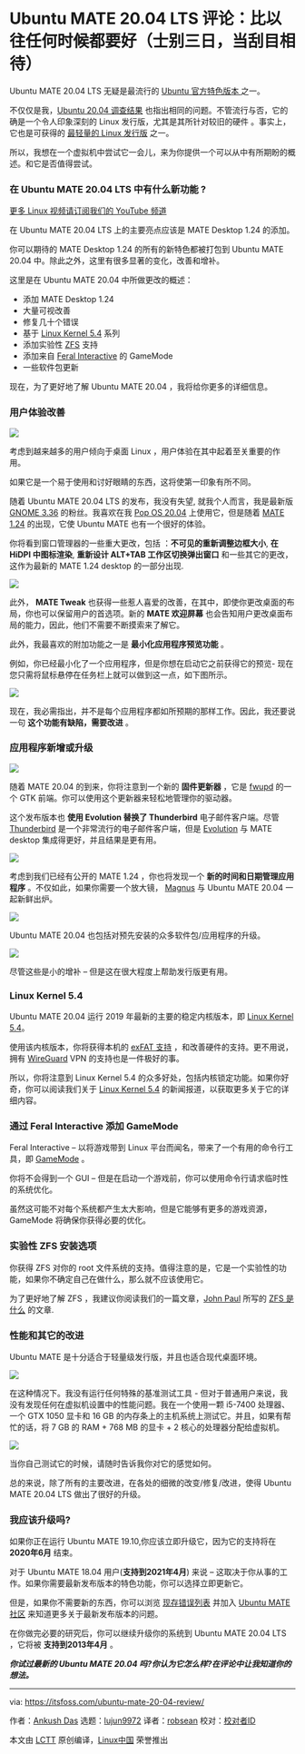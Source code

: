 [#]: collector: (lujun9972)
[#]: translator: (robsean)
[#]: reviewer: ( )
[#]: publisher: ( )
[#]: url: ( )
[#]: subject: (Ubuntu MATE 20.04 LTS Review: Better Than Ever)
[#]: via: (https://itsfoss.com/ubuntu-mate-20-04-review/)
[#]: author: (Ankush Das https://itsfoss.com/author/ankush/)

Ubuntu MATE 20.04 LTS 评论：比以往任何时候都要好（士别三日，当刮目相待）
======

Ubuntu MATE 20.04 LTS 无疑是最流行的 [ Ubuntu 官方特色版本 ][1]之一。

不仅仅是我，[Ubuntu 20.04 调查结果][2] 也指出相同的问题。不管流行与否，它的确是一个令人印象深刻的 Linux 发行版，尤其是其所针对较旧的硬件 。事实上，它也是可获得的 [最轻量的 Linux 发行版][3] 之一。

所以，我想在一个虚拟机中尝试它一会儿，来为你提供一个可以从中有所期盼的概述。和它是否值得尝试。

### 在 Ubuntu MATE 20.04 LTS 中有什么新功能 ?

[更多 Linux 视频请订阅我们的 YouTube 频道][4]

在 Ubuntu MATE 20.04 LTS 上的主要亮点应该是 MATE Desktop 1.24 的添加。

你可以期待的 MATE Desktop 1.24 的所有的新特色都被打包到 Ubuntu MATE 20.04 中。除此之外，这里有很多显著的变化，改善和增补。

这里是在 Ubuntu MATE 20.04 中所做更改的概述：

  * 添加 MATE Desktop 1.24
  * 大量可视改善
  * 修复几十个错误
  * 基于 [Linux Kernel 5.4][5] 系列
  * 添加实验性 [ZFS][6] 支持
  * 添加来自 [Feral Interactive][7] 的 GameMode
  * 一些软件包更新


现在，为了更好地了解 Ubuntu MATE 20.04 ，我将给你更多的详细信息。

### 用户体验改善

![][8]

考虑到越来越多的用户倾向于桌面 Linux ，用户体验在其中起着至关重要的作用。

如果它是一个易于使用和讨好眼睛的东西，这将使第一印象有所不同。

随着 Ubuntu MATE 20.04 LTS 的发布，我没有失望, 就我个人而言，我是最新版 [GNOME 3.36][9] 的粉丝。我喜欢在我 [Pop OS 20.04][10] 上使用它，但是随着 [MATE 1.24][11] 的出现，它使 Ubuntu MATE 也有一个很好的体验。

你将看到窗口管理器的一些重大更改，包括 ：**不可见的重新调整边框大小**, **在 HiDPI 中图标渲染**, **重新设计 ALT+TAB 工作区切换弹出窗口** 和一些其它的更改， 这作为最新的 MATE 1.24 desktop 的一部分出现.

![][12]

此外， **MATE Tweak** 也获得一些惹人喜爱的改善，在其中，即使你更改桌面的布局，你也可以保留用户的首选项。新的 **MATE 欢迎屏幕** 也会告知用户更改桌面布局的能力，因此，他们不需要不断摸索来了解它。

此外，我最喜欢的附加功能之一是 **最小化应用程序预览功能** 。

例如，你已经最小化了一个应用程序，但是你想在启动它之前获得它的预览- 现在您只需将鼠标悬停在任务栏上就可以做到这一点，如下图所示。

![][13]

现在，我必需指出，并不是每个应用程序都如所预期的那样工作。因此，我还要说一句 **这个功能有缺陷，需要改进** 。

### 应用程序新增或升级

![][14]

随着 MATE 20.04 的到来，你将注意到一个新的 **固件更新器** ，它是 [fwupd][15] 的一个 GTK 前端。你可以使用这个更新器来轻松地管理你的驱动器。

这个发布版本也 **使用 Evolution 替换了 Thunderbird** 电子邮件客户端。尽管 [Thunderbird][16] 是一个非常流行的电子邮件客户端，但是 [Evolution][17] 与 MATE desktop 集成得更好，并且结果是更有用。

![][18]

考虑到我们已经有公开的 MATE 1.24 ，你也将发现一个 **新的时间和日期管理应用程序** 。不仅如此，如果你需要一个放大镜， [Magnus][19] 与 Ubuntu MATE 20.04 一起新鲜出炉。

![][20]

Ubuntu MATE 20.04 也包括对预先安装的众多软件包/应用程序的升级。

![][21]

尽管这些是小的增补 – 但是这在很大程度上帮助发行版更有用。

### Linux Kernel 5.4

Ubuntu MATE 20.04 运行 2019 年最新的主要的稳定内核版本，即 [Linux Kernel 5.4][5]。

使用该内核版本，你将获得本机的 [exFAT 支持][22] ，和改善硬件的支持。更不用说，拥有 [WireGuard][23] VPN 的支持也是一件极好的事。

所以，你将注意到 Linux Kernel 5.4 的众多好处，包括内核锁定功能。如果你好奇，你可以阅读我们关于 [Linux Kernel 5.4][5] 的新闻报道，以获取更多关于它的详细内容。

### 通过 Feral Interactive 添加 GameMode

Feral Interactive – 以将游戏带到 Linux 平台而闻名，带来了一个有用的命令行工具，即 [GameMode][7] 。

你将不会得到一个 GUI – 但是在启动一个游戏前，你可以使用命令行请求临时性的系统优化。

虽然这可能不对每个系统都产生太大影响，但是它能够有更多的游戏资源，GameMode 将确保你获得必要的优化。

### 实验性 ZFS 安装选项

你获得 ZFS 对你的 root 文件系统的支持。值得注意的是，它是一个实验性的功能，如果你不确定自己在做什么，那么就不应该使用它。

为了更好地了解 ZFS ，我建议你阅读我们的一篇文章，[John Paul][24] 所写的 [ZFS 是什么][6] 的文章.

### 性能和其它的改进

Ubuntu MATE 是十分适合于轻量级发行版，并且也适合现代桌面环境。

![][25]

在这种情况下。我没有运行任何特殊的基准测试工具 - 但对于普通用户来说，我没有发现任何在虚拟机设置中的性能问题。我在一个使用一颗 i5-7400 处理器、一个 GTX 1050 显卡和 16 GB 的内存条上的主机系统上测试它。并且，如果有帮忙的话，将 7 GB 的 RAM + 768 MB 的显卡 + 2 核心的处理器分配给虚拟机。

![][26]

当你自己测试它的时候，请随时告诉我你对它的感觉如何。

总的来说，除了所有的主要改进，在各处的细微的改变/修复/改进，使得 Ubuntu MATE 20.04 LTS 做出了很好的升级。

### 我应该升级吗?

如果你正在运行 Ubuntu MATE 19.10,你应该立即升级它，因为它的支持将在 **2020年6月** 结束。

对于 Ubuntu MATE 18.04 用户(**支持到2021年4月**) 来说 – 这取决于你从事的工作。如果你需要最新发布版本的特色功能，你可以选择立即更新它。

但是，如果你不需要新的东西，你可以浏览 [现存错误列表][27] 并加入 [Ubuntu MATE 社区][28] 来知道更多关于最新发布版本的问题。

在你做完必要的研究后，你可以继续升级你的系统到 Ubuntu MATE 20.04 LTS ，它将被 **支持到2013年4月** 。

_**你试过最新的 Ubuntu MATE 20.04 吗?你认为它怎么样?在评论中让我知道你的想法。**_

--------------------------------------------------------------------------------

via: https://itsfoss.com/ubuntu-mate-20-04-review/

作者：[Ankush Das][a]
选题：[lujun9972][b]
译者：[robsean](https://github.com/robsean)
校对：[校对者ID](https://github.com/校对者ID)

本文由 [LCTT](https://github.com/LCTT/TranslateProject) 原创编译，[Linux中国](https://linux.cn/) 荣誉推出

[a]: https://itsfoss.com/author/ankush/
[b]: https://github.com/lujun9972
[1]: https://itsfoss.com/which-ubuntu-install/
[2]: https://ubuntu.com/blog/ubuntu-20-04-survey-results
[3]: https://itsfoss.com/lightweight-linux-beginners/
[4]: https://www.youtube.com/c/itsfoss?sub_confirmation=1
[5]: https://itsfoss.com/linux-kernel-5-4/
[6]: https://itsfoss.com/what-is-zfs/
[7]: https://github.com/FeralInteractive/gamemode
[8]: https://i2.wp.com/itsfoss.com/wp-content/uploads/2020/04/ubuntu-mate-20-04.jpg?ssl=1
[9]: https://itsfoss.com/gnome-3-36-release/
[10]: https://itsfoss.com/pop-os-20-04-review/
[11]: https://mate-desktop.org/blog/2020-02-10-mate-1-24-released/
[12]: https://i1.wp.com/itsfoss.com/wp-content/uploads/2020/04/ubuntu-mate-desktop-layout.png?ssl=1
[13]: https://i0.wp.com/itsfoss.com/wp-content/uploads/2020/04/ubuntu-mate-minimized-app.png?ssl=1
[14]: https://i1.wp.com/itsfoss.com/wp-content/uploads/2020/04/ubuntu-mate-20-04-firmware.png?ssl=1
[15]: https://fwupd.org
[16]: https://www.thunderbird.net/en-US/
[17]: https://wiki.gnome.org/Apps/Evolution
[18]: https://i2.wp.com/itsfoss.com/wp-content/uploads/2020/04/ubuntu-mate-evolution.png?ssl=1
[19]: https://kryogenix.org/code/magnus/
[20]: https://i1.wp.com/itsfoss.com/wp-content/uploads/2020/04/ubuntu-mate-magnus.jpg?ssl=1
[21]: https://i1.wp.com/itsfoss.com/wp-content/uploads/2020/04/ubuntu-mate-apps.png?ssl=1
[22]: https://cloudblogs.microsoft.com/opensource/2019/08/28/exfat-linux-kernel/
[23]: https://wiki.ubuntu.com/WireGuard
[24]: https://itsfoss.com/author/john/
[25]: https://i1.wp.com/itsfoss.com/wp-content/uploads/2020/04/ubuntu-mate-system-reosource.jpg?ssl=1
[26]: https://i0.wp.com/itsfoss.com/wp-content/uploads/2020/04/ubuntu-mate-focal-neofetch.png?ssl=1
[27]: https://bugs.launchpad.net/ubuntu-mate
[28]: https://ubuntu-mate.community/
